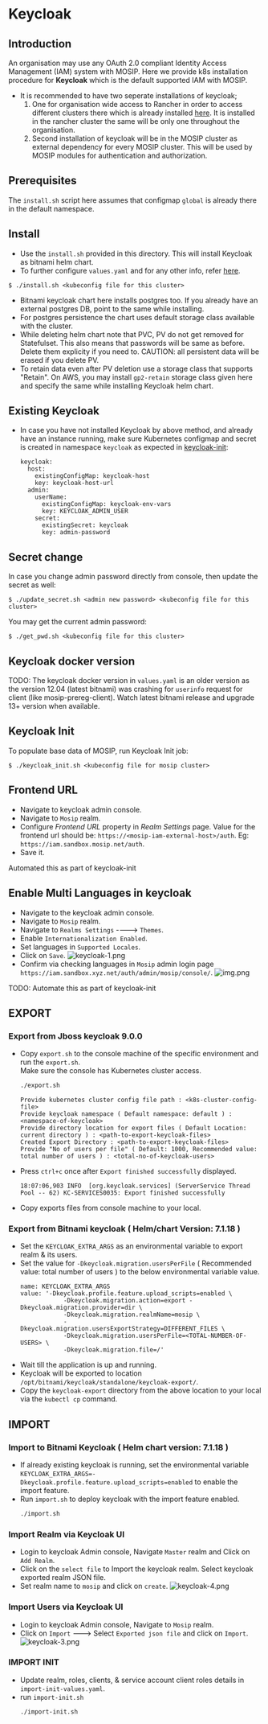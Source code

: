 # Keycloak

## Introduction
An organisation may use any OAuth 2.0 compliant Identity Access Management (IAM) system with MOSIP.  Here we provide k8s installation procedure for **Keycloak** which is the default supported IAM with MOSIP.

- It is recommended to have two seperate installations of keycloak;
  1. One for organisation wide access to Rancher in order to access different clusters there which is already installed [here](../../rancher/keycloak/README.md). It is installed in the rancher cluster the same will be only one throughout the organisation.
  1. Second installation of keycloak will be in the MOSIP cluster as external dependency for every MOSIP cluster. This will be used by MOSIP modules for authentication and authorization.

## Prerequisites
The `install.sh` script here assumes that configmap `global` is already there in the default namespace. 

## Install
* Use the `install.sh` provided in this directory. This will install Keycloak as bitnami helm chart. 
* To further configure `values.yaml` and for any other info, refer [here](https://github.com/bitnami/charts/tree/master/bitnami/keycloak). 
```
$ ./install.sh <kubeconfig file for this cluster>
```
* Bitnami keycloak chart here installs postgres too.  If you already have an external postgres DB, point to the same while installing.
* For postgres persistence the chart uses default storage class available with the cluster.
* While deleting helm chart note that PVC, PV do not get removed for Statefulset. This also means that passwords will be same as before. Delete them explicity if you need to. CAUTION: all persistent data will be erased if you delete PV.
* To retain data even after PV deletion use a storage class that supports "Retain".  On AWS, you may install `gp2-retain` storage class given here and specify the same while installing Keycloak helm chart.

## Existing Keycloak
* In case you have not installed Keycloak by above method, and already have an instance running, make sure Kubernetes configmap and secret is created in namespace `keycloak` as expected in [keycloak-init](https://github.com/mosip/mosip-helm/blob/develop/charts/keycloak-init/values.yaml):
  ```
  keycloak:
    host:
      existingConfigMap: keycloak-host
      key: keycloak-host-url
    admin:
      userName:
        existingConfigMap: keycloak-env-vars
        key: KEYCLOAK_ADMIN_USER
      secret:
        existingSecret: keycloak
        key: admin-password
  ```

## Secret change
In case you change admin password directly from console, then update the secret as well:
```
$ ./update_secret.sh <admin new password> <kubeconfig file for this cluster>
```
You may get the current admin password:
```
$ ./get_pwd.sh <kubeconfig file for this cluster>
```

## Keycloak docker version
TODO: The keycloak docker version in `values.yaml` is an older version as the version 12.04 (latest bitnami) was crashing for `userinfo` request for client (like mosip-prereg-client). Watch latest bitnami release and upgrade 13+ version when available.

## Keycloak Init
To populate base data of MOSIP, run Keycloak Init job:
```
$ ./keycloak_init.sh <kubeconfig file for mosip cluster>
```

## Frontend URL
- Navigate to keycloak admin console.
- Navigate to `Mosip` realm.
- Configure *Frontend URL* property in *Realm Settings* page. Value for the frontend url should be: `https://<mosip-iam-external-host>/auth`. Eg: `https://iam.sandbox.mosip.net/auth`.
- Save it.

Automated this as part of keycloak-init

## Enable Multi Languages in keycloak
- Navigate to the keycloak admin console.
- Navigate to `Mosip` realm.
- Navigate to `Realms Settings` ----> `Themes`.
- Enable `Internationalization Enabled`.
- Set languages in `Supported Locales`.
- Click on `Save`.
  ![keycloak-1.png](../../docs/images/keycloak-1.png)
- Confirm via checking languages in `Mosip` admin login page `https://iam.sandbox.xyz.net/auth/admin/mosip/console/`.
  ![img.png](../../docs/images/keycloak-2.png)

TODO: Automate this as part of keycloak-init

## EXPORT 

### Export from Jboss keycloak 9.0.0

* Copy `export.sh` to the console machine of the specific environment and run the `export.sh`. <br>
  Make sure the console has Kubernetes cluster access.
  ```sh
  ./export.sh
  ```
  ```
  Provide kubernetes cluster config file path : <k8s-cluster-config-file>
  Provide keycloak namespace ( Default namespace: default ) : <namespace-of-keycloak>
  Provide directory location for export files ( Default Location: current directory ) : <path-to-export-keycloak-files>
  Created Export Directory : <path-to-export-keycloak-files>
  Provide "No of users per file" ( Default: 1000, Recommended value: total number of users ) : <total-no-of-keycloak-users>
  ```
* Press `ctrl+c` once after `Export finished successfully` displayed.
  ```
  18:07:06,903 INFO  [org.keycloak.services] (ServerService Thread Pool -- 62) KC-SERVICES0035: Export finished successfully
  ```
* Copy exports files from console machine to your local.

### Export from Bitnami keycloak ( Helm/chart Version: 7.1.18 )
* Set the  `KEYCLOAK_EXTRA_ARGS` as an environmental variable to export realm & its users.
* Set the value for `-Dkeycloak.migration.usersPerFile` ( Recommended value: total number of users ) to the below environmental variable value.
  ```
  name: KEYCLOAK_EXTRA_ARGS
  value: '-Dkeycloak.profile.feature.upload_scripts=enabled \
              -Dkeycloak.migration.action=export -Dkeycloak.migration.provider=dir \
              -Dkeycloak.migration.realmName=mosip \
              -Dkeycloak.migration.usersExportStrategy=DIFFERENT_FILES \
              -Dkeycloak.migration.usersPerFile=<TOTAL-NUMBER-OF-USERS> \
              -Dkeycloak.migration.file=/'
  ```
* Wait till the application is up and running.
* Keycloak will be exported to location `/opt/bitnami/keycloak/standalone/keycloak-export/`.
* Copy the `keycloak-export` directory from the above location to your local via the `kubectl cp` command.

## IMPORT

### Import to Bitnami Keycloak ( Helm chart version: 7.1.18 )
* If already existing keycloak is running, set the environmental variable `KEYCLOAK_EXTRA_ARGS=-Dkeycloak.profile.feature.upload_scripts=enabled` to enable the import feature.
* Run `import.sh` to deploy keycloak with the import feature enabled.
  ```sh
  ./import.sh
  ```

### Import Realm via Keycloak UI
* Login to keycloak Admin console, Navigate `Master` realm and Click on `Add Realm`.
* Click on the `select file` to Import the keycloak realm. Select keycloak exported realm JSON file.
* Set realm name to `mosip` and click on `create`.
  ![keycloak-4.png](../../docs/images/keycloak-4.png)

### Import Users via Keycloak UI
* Login to keycloak Admin console, Navigate to `Mosip` realm.
* Click on `Import` ---> Select `Exported json file` and click on `Import`.
  ![keycloak-3.png](../../docs/images/keycloak-3.png)

### IMPORT INIT

* Update realm, roles, clients, & service account client roles details in `import-init-values.yaml`.
* run `import-init.sh`
  ```sh
  ./import-init.sh
  ```